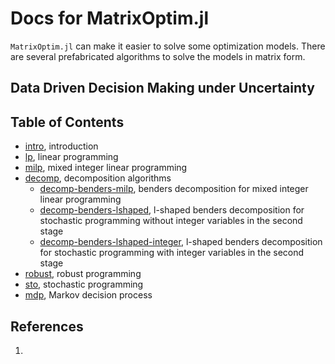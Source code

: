 
# Docs for MatrixOptim.jl

`MatrixOptim.jl` can make it easier to solve some optimization models. There are several prefabricated algorithms to solve the models in matrix form.

## Data Driven Decision Making under Uncertainty



## Table of Contents

- [intro], introduction
- [lp], linear programming
- [milp], mixed integer linear programming
- [decomp], decomposition algorithms
  * [decomp-benders-milp], benders decomposition for mixed integer linear programming
  * [decomp-benders-lshaped], l-shaped benders decomposition for stochastic programming without integer variables in the second stage
  * [decomp-benders-lshaped-integer], l-shaped benders decomposition for stochastic programming with integer variables in the second stage
- [robust], robust programming
- [sto], stochastic programming
- [mdp], Markov decision process

## References

1.

[intro]: ./1-intro.md
[lp]: ./2-lp.md
[milp]: ./3-milp.md
[decomp]: ./4-decomp.md
[decomp-benders-milp]: ./4-1.md
[decomp-benders-lshaped]: ./4-2.md
[decomp-benders-lshaped-integer]: ./4-3.md
[robust]: ./5-robust.md
[sto]: ./6-sto.md
[mdp]: ./7-mdp.md

[1]: https://books.google.dk/books?hl=en&lr=&id=hUBWCgAAQBAJ&oi=fnd&pg=PR7&dq=decision+making+under+uncertainty+theory&ots=529NaoMOT3&sig=bZmuKQa-w9fE_uwu_wWmnIgGUmY&redir_esc=y#v=onepage&q=decision%20making%20under%20uncertainty%20theory&f=false
[2]: http://eaton.math.rpi.edu/CourseMaterials/PreviousSemesters/PreviousSemesters/Spring08/JM6640/tebboth.pdf
